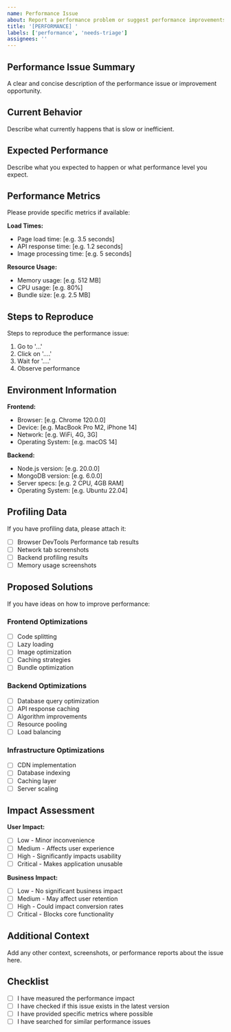 ```yaml
---
name: Performance Issue
about: Report a performance problem or suggest performance improvements
title: '[PERFORMANCE] '
labels: ['performance', 'needs-triage']
assignees: ''
---
```


## Performance Issue Summary
A clear and concise description of the performance issue or improvement opportunity.

## Current Behavior
Describe what currently happens that is slow or inefficient.

## Expected Performance
Describe what you expected to happen or what performance level you expect.

## Performance Metrics
Please provide specific metrics if available:

**Load Times:**
- Page load time: [e.g. 3.5 seconds]
- API response time: [e.g. 1.2 seconds]
- Image processing time: [e.g. 5 seconds]

**Resource Usage:**
- Memory usage: [e.g. 512 MB]
- CPU usage: [e.g. 80%]
- Bundle size: [e.g. 2.5 MB]

## Steps to Reproduce
Steps to reproduce the performance issue:
1. Go to '...'
2. Click on '....'
3. Wait for '....'
4. Observe performance

## Environment Information
**Frontend:**
- Browser: [e.g. Chrome 120.0.0]
- Device: [e.g. MacBook Pro M2, iPhone 14]
- Network: [e.g. WiFi, 4G, 3G]
- Operating System: [e.g. macOS 14]

**Backend:**
- Node.js version: [e.g. 20.0.0]
- MongoDB version: [e.g. 6.0.0]
- Server specs: [e.g. 2 CPU, 4GB RAM]
- Operating System: [e.g. Ubuntu 22.04]

## Profiling Data
If you have profiling data, please attach it:
- [ ] Browser DevTools Performance tab results
- [ ] Network tab screenshots
- [ ] Backend profiling results
- [ ] Memory usage screenshots

## Proposed Solutions
If you have ideas on how to improve performance:

### Frontend Optimizations
- [ ] Code splitting
- [ ] Lazy loading
- [ ] Image optimization
- [ ] Caching strategies
- [ ] Bundle optimization

### Backend Optimizations
- [ ] Database query optimization
- [ ] API response caching
- [ ] Algorithm improvements
- [ ] Resource pooling
- [ ] Load balancing

### Infrastructure Optimizations
- [ ] CDN implementation
- [ ] Database indexing
- [ ] Caching layer
- [ ] Server scaling

## Impact Assessment
**User Impact:**
- [ ] Low - Minor inconvenience
- [ ] Medium - Affects user experience
- [ ] High - Significantly impacts usability
- [ ] Critical - Makes application unusable

**Business Impact:**
- [ ] Low - No significant business impact
- [ ] Medium - May affect user retention
- [ ] High - Could impact conversion rates
- [ ] Critical - Blocks core functionality

## Additional Context
Add any other context, screenshots, or performance reports about the issue here.

## Checklist
- [ ] I have measured the performance impact
- [ ] I have checked if this issue exists in the latest version
- [ ] I have provided specific metrics where possible
- [ ] I have searched for similar performance issues
